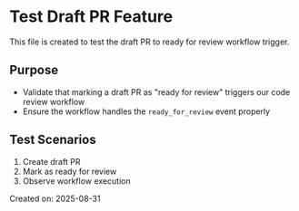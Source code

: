 # Test Draft PR Feature

This file is created to test the draft PR to ready for review workflow trigger.

## Purpose
- Validate that marking a draft PR as "ready for review" triggers our code review workflow
- Ensure the workflow handles the `ready_for_review` event properly

## Test Scenarios
1. Create draft PR
2. Mark as ready for review
3. Observe workflow execution

Created on: 2025-08-31